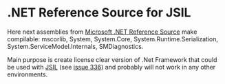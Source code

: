 # .NET Reference Source for JSIL

Here next assemblies from [Microsoft .NET Reference Source](https://github.com/Microsoft/referencesource) make compilable:
mscorlib,
System,
System.Core,
System.Runtime.Serialization,
System.ServiceModel.Internals,
SMDiagnostics.

Main purpose is create license clear version of .Net Framework that could be used with [JSIL](https://github.com/sq/JSIL) (see [issue 336](https://github.com/sq/JSIL/issues/336)) and probably will not work in any other environments.
